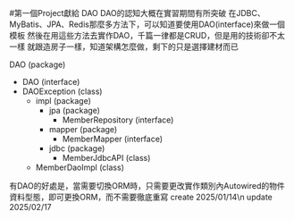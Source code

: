 #第一個Project獻給 DAO
DAO的認知大概在實習期間有所突破
在JDBC、MyBatis、JPA、Redis那麼多方法下，可以知道要使用DAO(interface)來做一個模板
然後在用這些方法去實作DAO，千篇一律都是CRUD，但是用的技術卻不太一樣
就跟造房子一樣，知道架構怎麼做，剩下的只是選擇建材而已

DAO (package)
- DAO (interface)
- DAOException (class)
  - impl (package)
    - jpa (package)
      - MemberRepository (interface)   
    - mapper (package)
      - MemberMapper (interface)
    - jdbc (package)
      - MemberJdbcAPI (class)
  - MemberDaoImpl (class)

有DAO的好處是，當需要切換ORM時，只需要更改實作類別內Autowired的物件資料型態，即可更換ORM，而不需要徹底重寫
create 2025/01/14\n
update 2025/02/17
